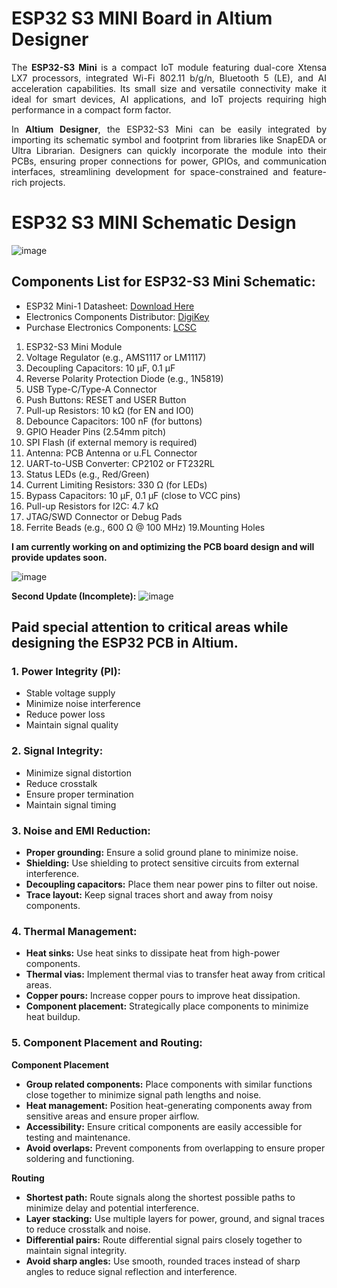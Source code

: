# ESP32 S3 MINI Board in Altium Designer

<div style="text-align: justify;">
  
The **ESP32-S3 Mini** is a compact IoT module featuring dual-core Xtensa LX7 processors, integrated Wi-Fi 802.11 b/g/n, Bluetooth 5 (LE), and AI acceleration capabilities. Its small size and versatile connectivity make it ideal for smart devices, AI applications, and IoT projects requiring high performance in a compact form factor.

In **Altium Designer**, the ESP32-S3 Mini can be easily integrated by importing its schematic symbol and footprint from libraries like SnapEDA or Ultra Librarian. Designers can quickly incorporate the module into their PCBs, ensuring proper connections for power, GPIOs, and communication interfaces, streamlining development for space-constrained and feature-rich projects.

</div>

# ESP32 S3 MINI Schematic Design

![image](https://github.com/user-attachments/assets/f2eb5789-6c2f-480f-a1fa-559a9e3916f2)


## Components List for ESP32-S3 Mini Schematic:
- ESP32 Mini-1 Datasheet: [Download Here](https://www.espressif.com/sites/default/files/documentation/esp32-mini-1_datasheet_en.pdf)
- Electronics Components Distributor: [DigiKey](https://www.digikey.com/?msockid=06cb99d107cf6ca03bd98c8d060f6d3f)
- Purchase Electronics Components: [LCSC](https://www.lcsc.com/products)
  
1. ESP32-S3 Mini Module
2. Voltage Regulator (e.g., AMS1117 or LM1117)
3. Decoupling Capacitors: 10 µF, 0.1 µF
4. Reverse Polarity Protection Diode (e.g., 1N5819)
5. USB Type-C/Type-A Connector
6. Push Buttons: RESET and USER Button
7. Pull-up Resistors: 10 kΩ (for EN and IO0)
8. Debounce Capacitors: 100 nF (for buttons)
9. GPIO Header Pins (2.54mm pitch)
10. SPI Flash (if external memory is required)
11. Antenna: PCB Antenna or u.FL Connector
12. UART-to-USB Converter: CP2102 or FT232RL
13. Status LEDs (e.g., Red/Green)
14. Current Limiting Resistors: 330 Ω (for LEDs)
15. Bypass Capacitors: 10 µF, 0.1 µF (close to VCC pins)
16. Pull-up Resistors for I2C: 4.7 kΩ
17. JTAG/SWD Connector or Debug Pads
18. Ferrite Beads (e.g., 600 Ω @ 100 MHz)
19.Mounting Holes


**I am currently working on and optimizing the PCB board design and will provide updates soon.**

![image](https://github.com/user-attachments/assets/1a3366b9-ceaf-4d14-9b8a-31754af36683)

**Second Update (Incomplete):**
![image](https://github.com/user-attachments/assets/7618c874-39cd-448d-bc76-573f7f21bb9b)

## Paid special attention to critical areas while designing the ESP32 PCB in Altium.

### 1. **Power Integrity (PI)**:
   - Stable voltage supply
   - Minimize noise interference
   - Reduce power loss
   - Maintain signal quality

### 2. **Signal Integrity**:
   - Minimize signal distortion
   - Reduce crosstalk
   - Ensure proper termination
   - Maintain signal timing

### 3. **Noise and EMI Reduction**:
   - **Proper grounding:** Ensure a solid ground plane to minimize noise.
   - **Shielding:** Use shielding to protect sensitive circuits from external interference.
   - **Decoupling capacitors:** Place them near power pins to filter out noise.
   - **Trace layout:** Keep signal traces short and away from noisy components.

### 4. **Thermal Management**:
   - **Heat sinks:** Use heat sinks to dissipate heat from high-power components.
   - **Thermal vias:** Implement thermal vias to transfer heat away from critical areas.
   - **Copper pours:** Increase copper pours to improve heat dissipation.
   - **Component placement:** Strategically place components to minimize heat buildup.

### 5. **Component Placement and Routing**:
   
   **Component Placement**
   - **Group related components:** Place components with similar functions close together to minimize signal path lengths and noise.
   - **Heat management:** Position heat-generating components away from sensitive areas and ensure proper airflow.
   - **Accessibility:** Ensure critical components are easily accessible for testing and maintenance.
   - **Avoid overlaps:** Prevent components from overlapping to ensure proper soldering and functioning.

   **Routing**
   - **Shortest path:** Route signals along the shortest possible paths to minimize delay and potential interference.
   - **Layer stacking:** Use multiple layers for power, ground, and signal traces to reduce crosstalk and noise.
   - **Differential pairs:** Route differential signal pairs closely together to maintain signal integrity.
   - **Avoid sharp angles:** Use smooth, rounded traces instead of sharp angles to reduce signal reflection and interference.



   


